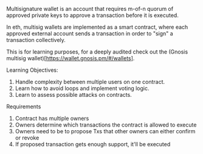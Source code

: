 Multisignature wallet is an account that requires m-of-n quorum of approved private keys to approve a transaction before it is executed. 

In eth, multisig wallets are implemented as a smart contract, where each approved external account sends a transaction in order to "sign" a transaction collectively.

This is for learning purposes, for a deeply audited check out the (Gnosis multisig wallet)[https://wallet.gnosis.pm/#/wallets].

Learning Objectives:

1. Handle complexity between multiple users on one contract.
2. Learn how to avoid loops and implement voting logic.
3. Learn to assess possible attacks on contracts. 

Requirements

1. Contract has multiple owners
2. Owners determine which transactions the contract is allowed to execute
3. Owners need to be to propose Txs that other owners can either confirm or revoke
4. If proposed transaction gets enough support, it'll be executed


